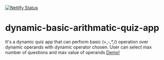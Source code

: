 [![Netlify Status](https://api.netlify.com/api/v1/badges/37544106-555a-42d7-93de-8aa566fc9a0e/deploy-status)](https://app.netlify.com/sites/dymanic-quiz/deploys)
# dynamic-basic-arithmatic-quiz-app
It's a dynamic quiz app that can perform basic (+,-,*,/) operation over dynamic operands with dynamic operator chosen. User can select max number of questions and max value of operands
[Demo!](https://www.dymanic-quiz.netlify.com)
